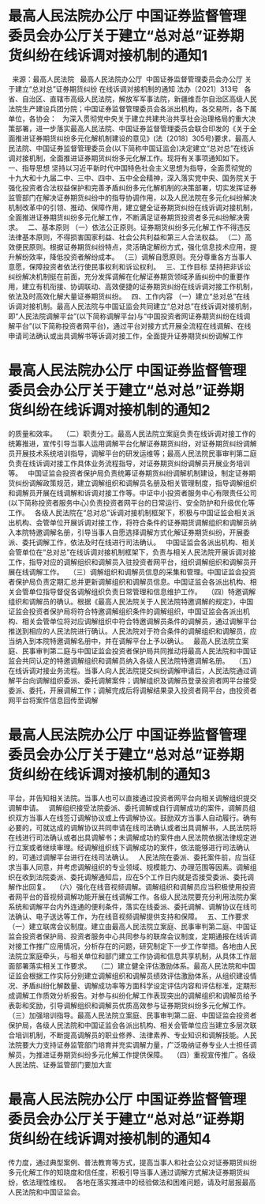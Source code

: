 # 最高人民法院办公厅  中国证券监督管理委员会办公厅关于建立“总对总”证券期货纠纷在线诉调对接机制的通知1

 
来源：最高人民法院
 
最高人民法院办公厅  中国证券监督管理委员会办公厅
关于建立“总对总”证券期货纠纷
在线诉调对接机制的通知
法办〔2021〕313号
 
各省、自治区、直辖市高级人民法院，解放军军事法院，新疆维吾尔自治区高级人民法院生产建设兵团分院；中国证券监督管理委员会各派出机构，各交易所，各下属单位，各协会：
 
为深入贯彻党中央关于建立共建共治共享社会治理格局的重大决策部署，进一步落实最高人民法院、中国证券监督管理委员会联合印发的《关于全面推进证券期货纠纷多元化解机制建设的意见》(法〔2018〕305号)要求，最高人民法院、中国证券监督管理委员会(以下简称中国证监会)决定建立“总对总”在线诉调对接机制，全面推进证券期货纠纷多元化解工作。现将有关事项通知如下。
 
一、指导思想
坚持以习近平新时代中国特色社会主义思想为指导，全面贯彻党的十九大和十九届二中、三中、四中、五中全会精神，深入落实党中央、国务院关于强化投资者合法权益保护和完善矛盾纠纷多元化解机制的决策部署，切实发挥证券监管部门在解决证券期货纠纷中的指导协调作用，以及人民法院在多元化纠纷解决机制改革中的引领、推动、保障作用，建立健全证券期货纠纷在线诉调对接机制，全面推进证券期货纠纷多元化解工作，不断满足证券期货投资者多元纠纷解决需求。
 
二、基本原则
（一）依法公正原则。证券期货纠纷多元化解工作不得违反法律基本原则，不得损害国家利益、社会公共利益和第三人合法权益。
（二）高效便民原则。根据证券期货纠纷特点，灵活确定解纷方式，强化信息技术应用，提升解纷效率，降低投资者解纷成本。
（三）调解自愿原则。充分尊重各方当事人意愿，保障投资者依法行使民事权利和诉讼权利。
 
三、工作目标
坚持把非诉讼纠纷解决机制挺在前面，充分发挥调解在化解证券期货领域矛盾纠纷中的重要作用，建立有机衔接、协调联动、高效便捷的证券期货纠纷在线诉调对接工作机制，依法及时高效化解大量证券期货纠纷。
 
四、工作内容
（一）建立“总对总”在线诉调对接机制。最高人民法院与中国证监会共同建立“总对总”在线诉调对接机制，即“人民法院调解平台”(以下简称调解平台)与“中国投资者网证券期货纠纷在线调解平台”(以下简称投资者网平台)，通过平台对接方式开展全流程在线调解、在线申请司法确认或出具调解书等诉调对接工作，全面提升证券期货纠纷调解工作

# 最高人民法院办公厅  中国证券监督管理委员会办公厅关于建立“总对总”证券期货纠纷在线诉调对接机制的通知2

的质量和效率。
 
（二）职责分工。最高人民法院立案庭负责在线诉调对接工作的统筹推进，宣传引导当事人运用调解平台化解证券期货纠纷，对证券期货纠纷调解员开展技术系统培训指导，调解平台的研发运维等；最高人民法院民事审判第二庭负责在线诉调对接工作具体业务流程指导，对证券期货纠纷调解员开展业务培训等。
 
中国证监会投资者保护局负责统筹证券期货纠纷调解机制建设，制定证券期货纠纷调解政策规范，建立调解组织和调解员名册及相关管理制度，指导调解组织和调解员开展在线调解和诉调对接工作等。中证中小投资者服务中心有限责任公司(以下简称投资者服务中心)负责投资者网平台的日常运行、安全防护和升级优化等工作。
 
各级人民法院在“总对总”诉调对接机制框架下，积极与中国证监会相关派出机构、会管单位开展诉调对接工作，将符合条件的证券期货调解组织和调解员纳入本院特邀调解名册，引导当事人自愿选择调解方式化解证券期货纠纷，开展委派、委托调解工作，依法及时在线进行司法确认。
 
中国证监会各派出机构、相关会管单位在“总对总”在线诉调对接机制框架下，负责与相关人民法院开展诉调对接工作，指导对应的调解组织和调解员入驻投资者网平台，组织调解组织和调解员开展在线调解工作。
 
（三）调解组织和调解员信息的采集和管理。中国证监会投资者保护局负责定期汇总并更新调解组织和调解员信息。中国证监会各派出机构、相关会管单位指导督促各调解组织负责日常管理和信息维护工作。
 
（四）特邀调解组织和调解员的确认。根据《最高人民法院关于人民法院特邀调解的规定》，中国证监会投资者保护局将符合特邀调解组织条件的调解组织，中国证监会各派出机构、相关会管单位将对应调解组织中符合特邀调解员条件的调解员，通过调解平台推送到相应的人民法院进行确认。人民法院对于符合条件的调解组织和调解员，应当纳入到本院特邀调解名册中，并在调解平台上予以确认。
 
最高人民法院立案庭、民事审判第二庭与中国证监会投资者保护局共同推动将最高人民法院和中国证监会共同认定的特邀调解组织和调解员纳入各级人民法院特邀调解名册。
 
（五）在线诉调对接业务流程。当事人向人民法院提交纠纷调解申请后，人民法院通过调解平台向调解组织委派、委托调解案件；调解组织及调解员登录投资者网平台接受委派、委托，开展调解工作；调解完成后将调解结果录入投资者网平台，由投资者网平台将案件信息回传至调解

# 最高人民法院办公厅  中国证券监督管理委员会办公厅关于建立“总对总”证券期货纠纷在线诉调对接机制的通知3

平台，并告知相关法院。当事人也可以直接通过投资者网平台向相关调解组织提交调解申请。
 
调解组织接受法院委派、委托调解或自行调解成功的案件，调解员组织双方当事人在线签订调解协议或上传调解协议。鼓励双方当事人自动履行。确有必要的，可就达成的调解协议共同申请在线司法确认或者出具调解书，人民法院将在线进行司法确认或者出具调解书；未调解成功的案件由人民法院依据法律规定进行立案或者继续审理。经调解组织线下调解成功的案件，依法能够进行司法确认的，可通过调解平台进行在线司法确认。
 
人民法院在委派、委托案件前，应当征求当事人同意，并考虑调解组织的专业领域、规模能力、办理范围等因素。调解组织在收到法院委派、委托调解通知后，应在5个工作日内就是否接受委派、委托调解作出回复。
 
（六）强化在线音视频调解。调解组织和调解员应当积极使用投资者网平台的音视频调解功能开展在线调解工作。各级人民法院要充分利用法院办案系统和调解平台内外连通的便利条件，落实在线委派、委托调解、调解协议在线司法确认、电子送达等工作，为在线音视频调解提供支持和保障。
 
五、工作要求
（一）建立联席会议制度。建立由最高人民法院立案庭、民事审判第二庭、中国证监会投资者保护局、投资者服务中心共同参与的联席会议制度，定期通报在线诉调对接工作推广应用情况，分析存在的问题，研究制定下一步工作举措。各地由人民法院立案庭牵头，与相关单位和部门建立工作协调和信息共享机制，从具体工作层面部署落实相关工作要求。
 
（二）建立健全评估激励体系。最高人民法院和中国证监会根据工作实际分别建立调解组织和调解员绩效评估激励体系，从组织建设情况、矛盾纠纷化解数量、调解成功率等方面科学设定评估内容和评估标准，定期形成调解工作质效分析报告。对参与纠纷化解工作表现突出的调解组织和调解员给予表彰和奖励，引导调解组织和调解员优质高效参与证券期货纠纷多元化解工作。
 
（三）加强培训指导。最高人民法院立案庭、民事审判第二庭、中国证监会投资者保护局，各级人民法院和中国证监会各派出机构、相关会管单位应当建立多层次联合培训机制，不断提高调解员的职业修养、法律素养、专业知识和调解技能。人民法院要大力支持证券监管部门培育并充实调解力量，广泛吸纳证券专业人士担任调解员，为推进证券期货纠纷多元化解工作提供保障。
 
（四）重视宣传推广。各级人民法院、证券监管部门要加大宣

# 最高人民法院办公厅  中国证券监督管理委员会办公厅关于建立“总对总”证券期货纠纷在线诉调对接机制的通知4

传力度，通过典型案例、普法教育等方式，提高当事人和社会公众对证券期货纠纷多元化解工作的知晓度和信任度，积极引导当事人通过调解方式解决证券期货纠纷，依法理性维权。
 
各地在落实推进中的经验做法和困难问题，请及时层报最高人民法院和中国证监会。
 


